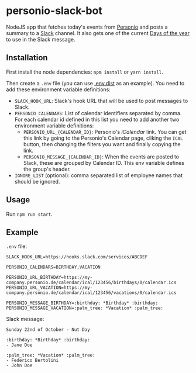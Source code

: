 # personio-slack-bot
NodeJS app that fetches today's events from [Personio](https://www.personio.de/) and posts a
summary to a [Slack](https://slack.com/) channel.
It also gets one of the current [Days of the year](https://www.daysoftheyear.com/) to use in
the Slack message.

## Installation
First install the node dependencies:
`npm install` or `yarn install`.

Then create a `.env` file (you can use [.env.dist](https://github.com/fedebertolini/personio-slack-bot/blob/master/.env.dist)
as an example). You need to add these environment variable definitions:
- `SLACK_HOOK_URL`: Slack's hook URL that will be used to post messages to Slack.
- `PERSONIO_CALENDARS`: List of calendar identifiers separated by comma. For each calendar id defined
in this list you need to add another two environment variable definitions:
  - `PERSONIO_URL_{CALENDAR_ID}`: Personio's _iCalendar_ link. You can get this link by going to the
 Personio's Calendar page, cliking the `ICAL` button, then changing the filters you want and finally
 copying the link.
  - `PERSONIO_MESSAGE_{CALENDAR_ID}`: When the events are posted to Slack, these are grouped by Calendar
 ID. This env variable defines the group's header.
- `IGNORE_LIST` (optional): comma separated list of employee names that should be ignored.

## Usage
Run `npm run start`.

## Example
`.env` file:
```
SLACK_HOOK_URL=https://hooks.slack.com/services/ABCDEF

PERSONIO_CALENDARS=BIRTHDAY,VACATION

PERSONIO_URL_BIRTHDAY=https://my-company.personio.de/calendar/ical/123456/birthdays/0/calendar.ics
PERSONIO_URL_VACATION=https://my-company.personio.de/calendar/ical/123456/vacations/0/calendar.ics

PERSONIO_MESSAGE_BIRTHDAY=:birthday: *Birthday* :birthday:
PERSONIO_MESSAGE_VACATION=:palm_tree: *Vacation* :palm_tree:
```

Slack message:
```
Sunday 22nd of October - Nut Day

:birthday: *Birthday* :birthday:
- Jane Doe

:palm_tree: *Vacation* :palm_tree:
- Federico Bertolini
- John Doe
```
